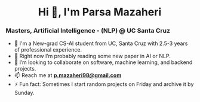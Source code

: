 <h1 align="center">Hi 👋, I'm Parsa Mazaheri</h1>

<h3>Masters, Artificial Intelligence - (NLP) @ UC Santa Cruz</h2>

<!--
<p align="left"> 
  <img src="https://komarev.com/ghpvc/?username=parsa-mz&label=Profile%20views&color=0e75b6&style=flat" alt="parsa-mz" /> 
</p>
-->

- 🔭 I'm a New-grad CS-AI student from UC, Santa Cruz with 2.5-3 years of professional experience. 
- 🌱 Right now I’m probably reading some new paper in AI or NLP. 
- 👯 I’m looking to collaborate on software, machine learning, and backend projects.
- 📫 Reach me at **p.mazaheri98@gmail.com**
- ⚡ Fun fact: Sometimes I start random projects on Friday and archive it by Sunday.
  
<!--
<img align="left" width="45%" src="https://github-readme-stats.vercel.app/api?username=parsa-mz&show_icons=true&theme=radical" />

<img align="left" width="40%" src="https://github-readme-stats.vercel.app/api/top-langs/?username=parsa-mz&theme=radical" />
-->


<!--
Here are some ideas to get you started:

- 🔭 I’m currently working on ...
- 🌱 I’m currently learning ...
- 👯 I’m looking to collaborate on ...
- 🤔 I’m looking for help with ...
- 💬 Ask me about ...
- 📫 How to reach me: ...
- 😄 Pronouns: ...
- ⚡ Fun fact: ...
-->

